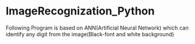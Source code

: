 # ImageRecognization_Python
Following Program is based on ANN(Artificial Neural Network) which can identify any digit from the image(Black-font and white background)
